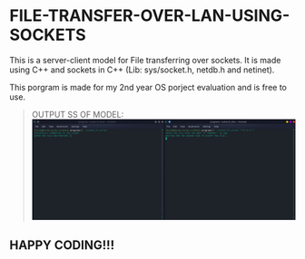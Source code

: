 # FILE-TRANSFER-OVER-LAN-USING-SOCKETS
This is a server-client model for File transferring over sockets.
It is made using C++ and sockets in C++ (Lib: sys/socket.h, netdb.h and netinet).

This porgram is made for my 2nd year OS porject evaluation and is free to use.
> OUTPUT SS OF MODEL:
  ![PIC OF PROGRAM](https://github.com/HardySLAYS/FILE-TRANSFER-OVER-LAN-USING-SOCKETS/blob/main/2.png?raw=true)

## HAPPY CODING!!!

